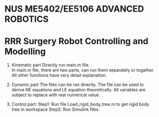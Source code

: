 # NUS ME5402/EE5106 ADVANCED ROBOTICS 
# RRR Surgery Robot Controlling and Modelling

1. Kinematic part
Directly run main.m file.  
In main.m file, there are two parts, can run them separately or togather.
All other functions have very detail explanation.

2. Dynamic part
The files can be ran directly. The file can be used to derive NE equations and LE equation theoretically. All variables are subject to replace with real numerical value. 

3. Control part:
Step1: Run file Load_rigid_body_tree.m to get rigid body tree in workspace
Step2: Run Simulink files.
